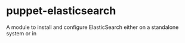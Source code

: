 puppet-elasticsearch
====================

A module to install and configure ElasticSearch either on a standalone system or in 